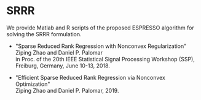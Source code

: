 # SRRR
We provide Matlab and R scripts of the proposed ESPRESSO algorithm for solving the SRRR formulation.

* "Sparse Reduced Rank Regression with Nonconvex Regularization"  
Ziping Zhao and Daniel P. Palomar  
in Proc. of the 20th IEEE Statistical Signal Processing Workshop (SSP), Freiburg, Germany, June 10-13, 2018. 

* "Efficient Sparse Reduced Rank Regression via Nonconvex Optimization"  
Ziping Zhao and Daniel P. Palomar, 2019.
